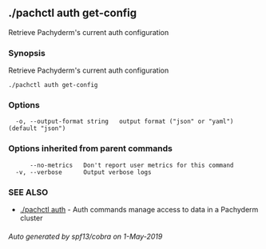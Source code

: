 ## ./pachctl auth get-config

Retrieve Pachyderm's current auth configuration

### Synopsis


Retrieve Pachyderm's current auth configuration

```
./pachctl auth get-config
```

### Options

```
  -o, --output-format string   output format ("json" or "yaml") (default "json")
```

### Options inherited from parent commands

```
      --no-metrics   Don't report user metrics for this command
  -v, --verbose      Output verbose logs
```

### SEE ALSO
* [./pachctl auth](./pachctl_auth.md)	 - Auth commands manage access to data in a Pachyderm cluster

###### Auto generated by spf13/cobra on 1-May-2019

